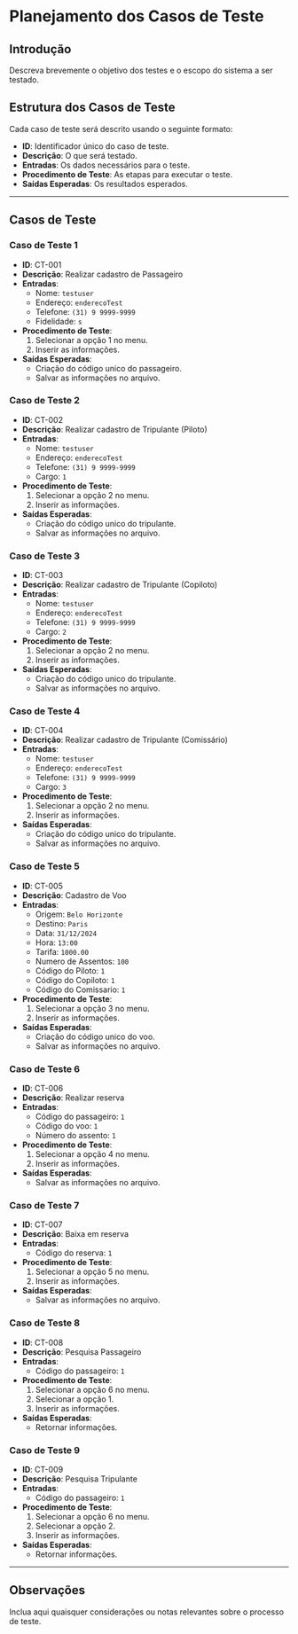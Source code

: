 # Planejamento dos Casos de Teste

## Introdução
Descreva brevemente o objetivo dos testes e o escopo do sistema a ser testado.

## Estrutura dos Casos de Teste
Cada caso de teste será descrito usando o seguinte formato:
- **ID**: Identificador único do caso de teste.
- **Descrição**: O que será testado.
- **Entradas**: Os dados necessários para o teste.
- **Procedimento de Teste**: As etapas para executar o teste.
- **Saídas Esperadas**: Os resultados esperados.

---

## Casos de Teste

### Caso de Teste 1
- **ID**: CT-001
- **Descrição**: Realizar cadastro de Passageiro
- **Entradas**:
  - Nome: `testuser`
  - Endereço: `enderecoTest`
  - Telefone: `(31) 9 9999-9999`
  - Fidelidade: `s`
- **Procedimento de Teste**:
  1. Selecionar a opção 1 no menu.
  2. Inserir as informações.
- **Saídas Esperadas**:
  - Criação do código unico do passageiro.
  - Salvar as informações no arquivo.

### Caso de Teste 2
- **ID**: CT-002
- **Descrição**: Realizar cadastro de Tripulante (Piloto)
- **Entradas**:
  - Nome: `testuser`
  - Endereço: `enderecoTest`
  - Telefone: `(31) 9 9999-9999`
  - Cargo: `1`
- **Procedimento de Teste**:
  1. Selecionar a opção 2 no menu.
  2. Inserir as informações.
- **Saídas Esperadas**:
  - Criação do código unico do tripulante.
  - Salvar as informações no arquivo.

### Caso de Teste 3
- **ID**: CT-003
- **Descrição**: Realizar cadastro de Tripulante (Copiloto)
- **Entradas**:
  - Nome: `testuser`
  - Endereço: `enderecoTest`
  - Telefone: `(31) 9 9999-9999`
  - Cargo: `2`
- **Procedimento de Teste**:
  1. Selecionar a opção 2 no menu.
  2. Inserir as informações.
- **Saídas Esperadas**:
  - Criação do código unico do tripulante.
  - Salvar as informações no arquivo.

### Caso de Teste 4
- **ID**: CT-004
- **Descrição**: Realizar cadastro de Tripulante (Comissário)
- **Entradas**:
  - Nome: `testuser`
  - Endereço: `enderecoTest`
  - Telefone: `(31) 9 9999-9999`
  - Cargo: `3`
- **Procedimento de Teste**:
  1. Selecionar a opção 2 no menu.
  2. Inserir as informações.
- **Saídas Esperadas**:
  - Criação do código unico do tripulante.
  - Salvar as informações no arquivo.
 
### Caso de Teste 5
- **ID**: CT-005
- **Descrição**: Cadastro de Voo
- **Entradas**:
  - Origem: `Belo Horizonte`
  - Destino: `Paris`
  - Data: `31/12/2024`
  - Hora: `13:00`
  - Tarifa: `1000.00`
  - Numero de Assentos: `100`
  - Código do Piloto: `1`
  - Código do Copiloto: `1`
  - Código do Comissario: `1`
- **Procedimento de Teste**:
  1. Selecionar a opção 3 no menu.
  2. Inserir as informações.
- **Saídas Esperadas**:
  - Criação do código unico do voo.
  - Salvar as informações no arquivo.
 
### Caso de Teste 6
- **ID**: CT-006
- **Descrição**: Realizar reserva
- **Entradas**:
  - Código do passageiro: `1`
  - Código do voo: `1`
  - Número do assento: `1`
- **Procedimento de Teste**:
  1. Selecionar a opção 4 no menu.
  2. Inserir as informações.
- **Saídas Esperadas**:
  - Salvar as informações no arquivo.
 
### Caso de Teste 7
- **ID**: CT-007
- **Descrição**: Baixa em reserva
- **Entradas**:
  - Código do reserva: `1`
- **Procedimento de Teste**:
  1. Selecionar a opção 5 no menu.
  2. Inserir as informações.
- **Saídas Esperadas**:
  - Salvar as informações no arquivo.
 
### Caso de Teste 8
- **ID**: CT-008
- **Descrição**: Pesquisa Passageiro
- **Entradas**:
  - Código do passageiro: `1`
- **Procedimento de Teste**:
  1. Selecionar a opção 6 no menu.
  2. Selecionar a opção 1.
  3. Inserir as informações.
- **Saídas Esperadas**:
  - Retornar informações.
 
### Caso de Teste 9
- **ID**: CT-009
- **Descrição**: Pesquisa Tripulante
- **Entradas**:
  - Código do passageiro: `1`
- **Procedimento de Teste**:
  1. Selecionar a opção 6 no menu.
  2. Selecionar a opção 2.
  3. Inserir as informações.
- **Saídas Esperadas**:
  - Retornar informações.

---

## Observações
Inclua aqui quaisquer considerações ou notas relevantes sobre o processo de teste.
